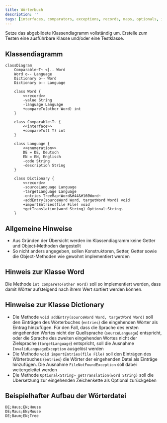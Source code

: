 ```yaml
---
title: Wörterbuch
description: ''
tags: [interfaces, comparators, exceptions, records, maps, optionals, io-streams]
---
```


Setze das abgebildete Klassendiagramm vollständig um. Erstelle zum Testen eine ausführbare Klasse und/oder eine Testklasse.

## Klassendiagramm

```mermaid
classDiagram
    Comparable~T~ <|.. Word
    Word o-- Language
    Dictionary o-- Word
    Dictionary o-- Language

    class Word {
        <<record>>
        -value String
        -language Language
        +compareTo(other Word) int
    }

    class Comparable~T~ {
        <<interface>>
        +compareTo(t T) int
    }

    class Language {
        <<enumeration>>
        DE = DE, Deutsch
        EN = EN, Englisch
        -code String
        -description String
    }

    class Dictionary {
        <<record>>
        -sourceLanguage Language
        -targetLanguage Language
        -entries TreeMap~Word&#44&#160Word~
        +addEntry(sourceWord Word, targetWord Word) void
        +importEntries(file File) void
        +getTranslation(word String) Optional~String~
    }
```

## Allgemeine Hinweise

- Aus Gründen der Übersicht werden im Klassendiagramm keine Getter und Object-Methoden dargestellt
- So nicht anders angegeben, sollen Konstruktoren, Setter, Getter sowie die Object-Methoden wie gewohnt implementiert werden

## Hinweis zur Klasse Word

Die Methode `int compareTo(other Word)` soll so implementiert werden, dass damit Wörter aufsteigend nach ihrem Wert sortiert werden können.

## Hinweise zur Klasse Dictionary

- Die Methode `void addEntry(sourceWord Word, targetWord Word)` soll den Einträgen des Wörterbuches (`entries`) die eingehenden Wörter als Eintrag hinzufügen. Für 
  den Fall, dass die Sprache des ersten eingehenden Wortes nicht der Quellsprache (`sourceLanguage`) entspricht, oder die Sprache des zweiten eingehenden Wortes 
  nicht der Zielsprache (`targetLanguage`) entspricht, soll die Ausnahme `InvalidLanguageException` ausgelöst werden
- Die Methode `void importEntries(file File)` soll den Einträgen des Wörterbuches (`entries`) die Wörter der eingehenden Datei als Einträge hinzufügen. Die Ausnahme
  `FileNotFoundException` soll dabei weitergeleitet werden
- Die Methode `Optional<String> getTranslation(word String)` soll die Übersetzung zur eingehenden Zeichenkette als Optional zurückgeben

## Beispielhafter Aufbau der Wörterdatei

```
DE;Haus;EN;House
DE;Maus;EN;Mouse
DE;Baum;EN;Tree
```
